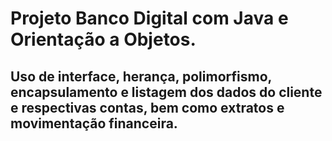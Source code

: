 # Projeto Banco Digital com Java e Orientação a Objetos.
## Uso de interface, herança, polimorfismo, encapsulamento e listagem dos dados do cliente e respectivas contas, bem como extratos e movimentação financeira.

